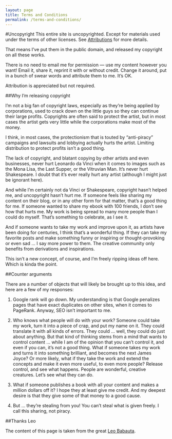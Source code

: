 ```yaml
---
layout: page
title: Terms and Conditions
permalink: /terms-and-conditions/
---
```


#Uncopyright
This entire site is uncopyrighted. Except for materials used under the terms of other licenses.  See <a href="/attribution">Attributions</a> for more details.

That means I’ve put them in the public domain, and released my copyright on all these works.

There is no need to email me for permission — use my content however you want! Email it, share it, reprint it with or without credit. Change it around, put in a bunch of swear words and attribute them to me. It’s OK.

Attribution is appreciated but not required.


##Why I’m releasing copyright

I’m not a big fan of copyright laws, especially as they’re being applied by corporations, used to crack down on the little guys so they can continue their large profits.  Copyrights are often said to protect the artist, but in most cases the artist gets very little while the corporations make most of the money. 

I think, in most cases, the protectionism that is touted by “anti-piracy” campaigns and lawsuits and lobbying actually hurts the artist. Limiting distribution to protect profits isn’t a good thing.

The lack of copyright, and blatant copying by other artists and even businesses, never hurt Leonardo da Vinci when it comes to images such as the Mona Lisa, the Last Supper, or the Vitruvian Man. It’s never hurt Shakespeare. I doubt that it’s ever really hurt any artist (although I might just be ignorant here).

And while I’m certainly not da Vinci or Shakespeare, copyright hasn’t helped me, and uncopyright hasn’t hurt me. If someone feels like sharing my content on their blog, or in any other form for that matter, that’s a good thing for me. If someone wanted to share my ebook with 100 friends, I don’t see how that hurts me. My work is being spread to many more people than I could do myself. That’s something to celebrate, as I see it.

And if someone wants to take my work and improve upon it, as artists have been doing for centuries, I think that’s a wonderful thing. If they can take my favorite posts and make something funny or inspiring or thought-provoking or even sad … I say more power to them. The creative community only benefits from derivations and inspirations.

This isn’t a new concept, of course, and I’m freely ripping ideas off here. Which is kinda the point.

##Counter arguments

There are a number of objects that will likely be brought up to this idea, and here are a few of my responses:

1.  Google rank will go down. My understanding is that Google penalizes pages that have exact duplicates on other sites, when it comes to PageRank.  Anyway, SEO isn’t important to me.

2.  Who knows what people will do with your work? Someone could take my work, turn it into a piece of crap, and put my name on it. They could translate it with all kinds of errors. They could … well, they could do just about anything. But that kind of thinking stems from a mind that wants to control content … while I am of the opinion that you can’t control it, and even if you can, it’s not a good thing. What if someone takes my work and turns it into something brilliant, and becomes the next James Joyce? Or more likely, what if they take the work and extend the concepts and make it even more useful, to even more people? Release control, and see what happens. People are wonderful, creative creatures. Let’s see what they can do.

3.  What if someone publishes a book with all your content and makes a million dollars off it? I hope they at least give me credit. And my deepest desire is that they give some of that money to a good cause.

4. But … they’re stealing from you! You can’t steal what is given freely. I call this sharing, not piracy.


##Thanks Leo

The content of this page is taken from the great [Leo Babauta](http://zenhabits.net/uncopyright/).
